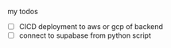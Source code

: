 my todos

- [ ] CICD deployment to aws or gcp of backend
- [ ] connect to supabase from python script
